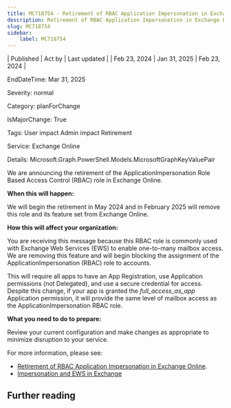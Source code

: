 ```yaml
---
title: MC718754 - Retirement of RBAC Application Impersonation in Exchange Online
description: Retirement of RBAC Application Impersonation in Exchange Online
slug: MC718754
sidebar:
    label: MC718754
---
```



| Published | Act by | Last updated |
| Feb 23, 2024 | Jan 31, 2025 | Feb 23, 2024 |

EndDateTime: Mar 31, 2025

Severity: normal

Category: planForChange

IsMajorChange: True

Tags: User impact Admin impact Retirement

Service: Exchange Online

Details: Microsoft.Graph.PowerShell.Models.MicrosoftGraphKeyValuePair

<p>We are announcing the retirement of the ApplicationImpersonation Role Based Access Control (RBAC) role in Exchange Online.&nbsp;</p><p><b>When this will happen:</b></p><p>We will begin the retirement in May 2024 and in February 2025 will remove this role and its feature set from Exchange Online.</p><p><b>How this will affect your organization:</b></p><p>You are receiving this message because this RBAC role is commonly used with Exchange Web Services (EWS) to enable one-to-many mailbox access. We are removing this feature and will begin blocking the assignment of the ApplicationImpersonation (RBAC) role to accounts.</p><p>This will require all apps to have an App Registration, use Application permissions (not Delegated), and use a secure credential for access. Despite this change, if your app is granted the <i>full_access_as_app</i> Application permission, it will provide the same level of mailbox access as the ApplicationImpersonation RBAC role.</p><p><b>What you need to do to prepare:</b></p><p>Review your current configuration and make changes as appropriate to minimize disruption to your service.</p><p>For more information, please see:</p><ul><li><a href="https://aka.ms/ApplicationImpersonationDeprecation" target="_blank">Retirement of RBAC Application Impersonation in Exchange Online</a>.</li><li><a href="https://learn.microsoft.com/exchange/client-developer/exchange-web-services/impersonation-and-ews-in-exchange" target="_blank">Impersonation and EWS in Exchange</a></li></ul>

## Further reading
